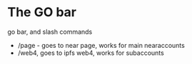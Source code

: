 # The GO bar

go bar, and slash commands


- /page - goes to near page, works for main nearaccounts
- /web4, goes to ipfs web4, works for subaccounts